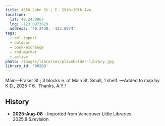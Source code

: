 ```yaml
---
title: 4550 John St.; E. 29th—30th Ave.
location:
  lat: 49.2438067
  lng: -123.0973629
  address: '49.2438, -123.0974'
tags:
  - kml-import
  - outdoor
  - book-exchange
  - red-marker
  - active
photo: /images/libraries/placeholder-library.jpg
library_id: '00260'
---
```

Main—Fraser St.; 3 blocks e. of Main St.
Small, 1 shelf.
—Added to map by K.D., 2025 7 6.  Thanks, A.Y.!

## History
- **2025-Aug-08** - Imported from Vancouver Little Libraries 2025.8.6.revision
